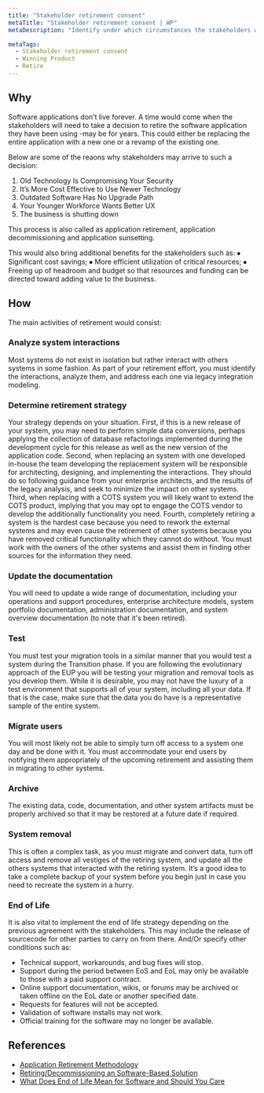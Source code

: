 ```yaml
---
title: "Stakeholder retirement consent"
metaTitle: "Stakeholder retirement consent | WP"
metaDescription: "Identify under which circumstances the stakeholders will agree to retire the product in the view of migrating to the new product along with end-of-service support models."

metaTags:
  - Stakeholder retirement consent
  - Winning Product 
  - Retire
---
```


## Why
Software applications don’t live forever. A time would come when the stakeholders will need to take a decision to retire the software application they have been using -may be for years. This could either be replacing the entire application with a new one or a revamp of the existing one. 

Below are some of the reaons why stakeholders may arrive to such a decision:
1.	Old Technology Is Compromising Your Security
2.	It’s More Cost Effective to Use Newer Technology
3.	Outdated Software Has No Upgrade Path
4.	Your Younger Workforce Wants Better UX
5.	The business is shutting down

This process is also called as application retirement, application decommissioning and application sunsetting.

This would also bring additional benefits for the stakeholders such as:
⦁	Significant cost savings;
⦁	More efficient utilization of critical resources;
⦁	Freeing up of headroom and budget so that resources and funding can be directed toward adding value to the business. 



## How
The main activities of retirement would consist:

### Analyze system interactions 
Most systems do not exist in isolation but rather interact with others systems in some fashion. As part of your retirement effort, you must identify the interactions, analyze them, and address each one via legacy integration modeling.

### Determine retirement strategy
Your strategy depends on your situation. First, if this is a new release of your system, you may need to perform simple data conversions, perhaps applying the collection of database refactorings implemented during the development cycle for this release as well as the new version of the application code. Second, when replacing an system with one developed in-house the team developing the replacement system will be responsible for architecting, designing, and implementing the interactions. They should do so following guidance from your enterprise architects, and the results of the legacy analysis, and seek to minimize the impact on other systems. Third, when replacing with a COTS system you will likely want to extend the COTS product, implying that you may opt to engage the COTS vendor to develop the additionally functionality you need. Fourth, completely retiring a system is the hardest case because you need to rework the external systems and may even cause the retirement of other systems because you have removed critical functionality which they cannot do without. You must work with the owners of the other systems and assist them in finding other sources for the information they need.

### Update the documentation
You will need to update a wide range of documentation, including your operations and support procedures, enterprise architecture models, system portfolio documentation, administration documentation, and system overview documentation (to note that it's been retired).

### Test
You must test your migration tools in a similar manner that you would test a system during the Transition phase. If you are following the evolutionary approach of the EUP you will be testing your migration and removal tools as you develop them. While it is desirable, you may not have the luxury of a test environment that supports all of your system, including all your data. If that is the case, make sure that the data you do have is a representative sample of the entire system.

### Migrate users
You will most likely not be able to simply turn off access to a system one day and be done with it. You must accommodate your end users by notifying them appropriately of the upcoming retirement and assisting them in migrating to other systems.

### Archive
The existing data, code, documentation, and other system artifacts must be properly archived so that it may be restored at a future date if required.

### System removal
This is often a complex task, as you must migrate and convert data, turn off access and remove all vestiges of the retiring system, and update all the others systems that interacted with the retiring system. It’s a good idea to take a complete backup of your system before you begin just in case you need to recreate the system in a hurry.

### End of Life
It is also vital to implement the end of life strategy depending on the previous agreement with the stakeholders. 
This may include the release of sourcecode for other parties to carry on from there. And/Or specify other conditions such as:

 - Technical support, workarounds, and bug fixes will stop.
 - Support during the period between EoS and EoL may only be available to those with a paid support contract.
 - Online support documentation, wikis, or forums may be archived or taken offline on the EoL date or another specified date.
 - Requests for features will not be accepted.
 - Validation of software installs may not work.
 - Official training for the software may no longer be available.


## References
- [Application Retirement Methodology](https://www.capgemini.com/wp-content/uploads/2017/07/2013-04-10_application_retirement_methodology_whitepaper_web.pdf)
- [Retiring/Decommissioning an Software-Based Solution](http://www.enterpriseunifiedprocess.com/essays/retirementPhase.html)
- [What Does End of Life Mean for Software and Should You Care](https://helpdeskgeek.com/featured-posts/what-does-end-of-life-mean-for-software-and-should-you-care/)